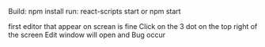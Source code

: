 Build: npm install
run: react-scripts start or npm start

first editor that appear on screan is fine
Click on the 3 dot on the top right of the screen
Edit window will open and Bug occur